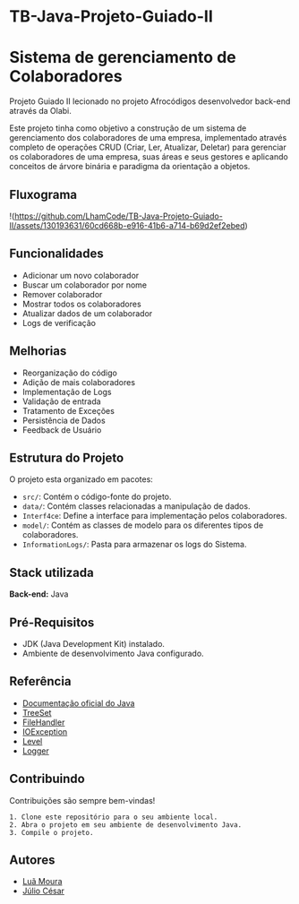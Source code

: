 # TB-Java-Projeto-Guiado-II

# Sistema de gerenciamento de Colaboradores

Projeto Guiado II lecionado no projeto Afrocódigos desenvolvedor back-end através da Olabi. 



Este projeto tinha como objetivo a construção de um sistema de gerenciamento dos colaboradores de uma empresa, implementado através completo de operações CRUD (Criar, Ler, Atualizar, Deletar) para gerenciar os colaboradores de uma empresa, suas áreas e seus gestores e aplicando conceitos de árvore binária e paradigma da orientação a objetos.


## Fluxograma

!(https://github.com/LhamCode/TB-Java-Projeto-Guiado-II/assets/130193631/60cd668b-e916-41b6-a714-b69d2ef2ebed)




## Funcionalidades

- Adicionar um novo colaborador
- Buscar um colaborador por nome
- Remover colaborador
- Mostrar todos os colaboradores
- Atualizar dados de um colaborador
- Logs de verificação
  
## Melhorias

- Reorganização do código
- Adição de mais colaboradores
- Implementação de Logs
- Validação de entrada
- Tratamento de Exceções
- Persistência de Dados
- Feedback de Usuário
  
## Estrutura do Projeto

O projeto esta organizado em pacotes:

- `src/`: Contém o código-fonte do projeto.
- `data/`: Contém classes relacionadas a manipulação de dados.
- `Interf4ce`: Define a interface para implementação pelos colaboradores.
- `model/`: Contém as classes de modelo para os diferentes tipos de colaboradores.
- `InformationLogs/`: Pasta para armazenar os logs do Sistema.
## Stack utilizada



**Back-end:** Java


## Pré-Requisitos
- JDK (Java Development Kit) instalado.
- Ambiente de desenvolvimento Java configurado.
## Referência

 - [Documentação oficial do Java](https://docs.oracle.com/en/java/)
 - [TreeSet](https://docs.oracle.com/javase/8/docs/api/java/util/TreeSet.html)
 - [FileHandler](https://docs.oracle.com/javase/8/docs/api/java/util/logging/FileHandler.html)
 - [IOException](https://docs.oracle.com/javase/8/docs/api/java/io/IOException.html?is-external=true)
 - [Level](https://docs.oracle.com/javase/7/docs/api/java/util/logging/Level.html)
 - [Logger](https://docs.oracle.com/javase%2F8%2Fdocs%2Fapi%2F%2F/java/util/logging/Logger.html)


## Contribuindo

Contribuições são sempre bem-vindas!

    1. Clone este repositório para o seu ambiente local.
    2. Abra o projeto em seu ambiente de desenvolvimento Java.
    3. Compile o projeto.


## Autores

- [Luã Moura](https://www.linkedin.com/in/lhamcode/)
- [Júlio César](https://www.linkedin.com/in/jc-brito96/)


